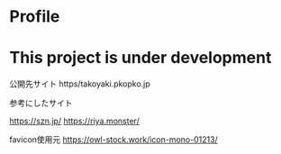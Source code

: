 # Profile
# This project is under development
公開先サイト
https/takoyaki.pkopko.jp

参考にしたサイト

https://szn.jp/
https://riya.monster/


favicon使用元
https://owl-stock.work/icon-mono-01213/
